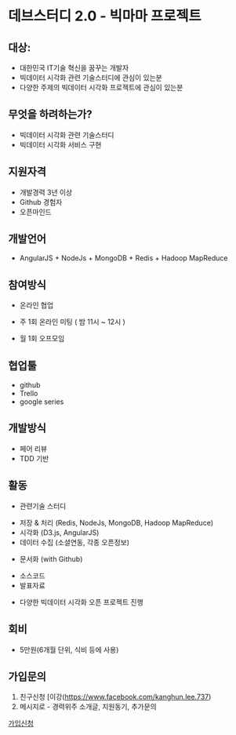 # 데브스터디 2.0 - 빅마마 프로젝트 


## 대상: 
- 대한민국 IT기술 혁신을 꿈꾸는 개발자
- 빅데이터 시각화 관련 기술스터디에 관심이 있는분
- 다양한 주제의 빅데이터 시각화 프로젝트에 관심이 있는분

## 무엇을 하려하는가? 
- 빅데이터 시각화 관련 기술스터디
- 빅데이터 시각화 서비스 구현

## 지원자격
- 개발경력 3년 이상 
- Github 경험자
- 오픈마인드 

## 개발언어
- AngularJS + NodeJs + MongoDB + Redis + Hadoop MapReduce

## 참여방식
- 온라인 협업
 + 주 1회 온라인 미팅 ( 밤 11시 ~ 12시 )
- 월 1회 오프모임

## 협업툴
- github
- Trello
- google series

## 개발방식
- 페어 리뷰
- TDD 기반

## 활동
- 관련기술 스터디 
 + 저장 & 처리 (Redis, NodeJs, MongoDB, Hadoop MapReduce)
 + 시각화 (D3.js, AngularJS)
 + 데이터 수집 (소셜연동, 각종 오픈정보)
- 문서화 (with Github)
 + 소스코드
 + 발표자료 
- 다양한 빅데이터 시각화 오픈 프로젝트 진행

## 회비
- 5만원(6개월 단위, 식비 등에 사용)

## 가입문의
1. 친구신청 [이강(https://www.facebook.com/kanghun.lee.737)
2. 메시지로 - 경력위주 소개글, 지원동기, 추가문의

[가입신청](https://www.facebook.com/groups/dev.study.members/)